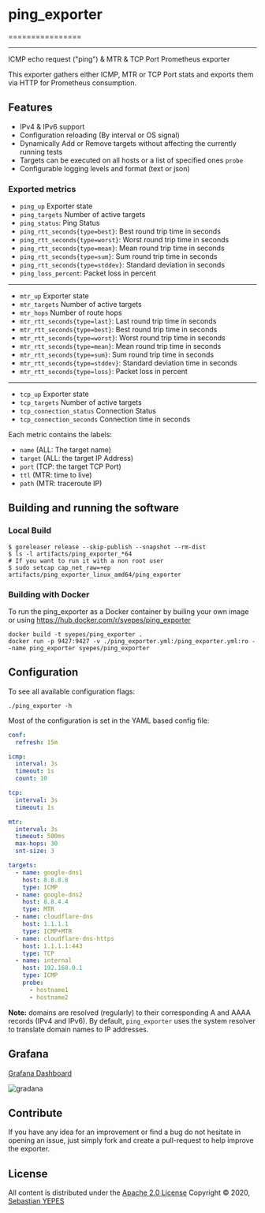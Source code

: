 # ping_exporter

================

---
ICMP echo request ("ping") & MTR & TCP Port Prometheus exporter

This exporter gathers either ICMP, MTR or TCP Port stats and exports them via HTTP for Prometheus consumption.

## Features

- IPv4 & IPv6 support
- Configuration reloading (By interval or OS signal)
- Dynamically Add or Remove targets without affecting the currently running tests
- Targets can be executed on all hosts or a list of specified ones `probe`
- Configurable logging levels and format (text or json)

### Exported metrics

- `ping_up`                          Exporter state
- `ping_targets`                     Number of active targets
- `ping_status`:                     Ping Status
- `ping_rtt_seconds{type=best}`:     Best round trip time in seconds
- `ping_rtt_seconds{type=worst}`:    Worst round trip time in seconds
- `ping_rtt_seconds{type=mean}`:     Mean round trip time in seconds
- `ping_rtt_seconds{type=sum}`:      Sum round trip time in seconds
- `ping_rtt_seconds{type=stddev}`:   Standard deviation in seconds
- `ping_loss_percent`:               Packet loss in percent

---

- `mtr_up`                           Exporter state
- `mtr_targets`                      Number of active targets
- `mtr_hops`                         Number of route hops
- `mtr_rtt_seconds{type=last}`:      Last round trip time in seconds
- `mtr_rtt_seconds{type=best}`:      Best round trip time in seconds
- `mtr_rtt_seconds{type=worst}`:     Worst round trip time in seconds
- `mtr_rtt_seconds{type=mean}`:      Mean round trip time in seconds
- `mtr_rtt_seconds{type=sum}`:       Sum round trip time in seconds
- `mtr_rtt_seconds{type=stddev}`:    Standard deviation time in seconds
- `mtr_rtt_seconds{type=loss}`:      Packet loss in percent

---

- `tcp_up`                           Exporter state
- `tcp_targets`                      Number of active targets
- `tcp_connection_status`            Connection Status
- `tcp_connection_seconds`           Connection time in seconds

Each metric contains the labels:

- `name` (ALL: The target name)
- `target` (ALL: the target IP Address)
- `port` (TCP: the target TCP Port)
- `ttl` (MTR: time to live)
- `path` (MTR: traceroute IP)

## Building and running the software

### Local Build

```console
$ goreleaser release --skip-publish --snapshot --rm-dist
$ ls -l artifacts/ping_exporter_*64
# If you want to run it with a non root user
$ sudo setcap cap_net_raw=+ep artifacts/ping_exporter_linux_amd64/ping_exporter
```

### Building with Docker

To run the ping_exporter as a Docker container by builing your own image or using <https://hub.docker.com/r/syepes/ping_exporter>

```console
docker build -t syepes/ping_exporter .
docker run -p 9427:9427 -v ./ping_exporter.yml:/ping_exporter.yml:ro --name ping_exporter syepes/ping_exporter
```

## Configuration

To see all available configuration flags:

```console
./ping_exporter -h
```

Most of the configuration is set in the YAML based config file:

```yaml
conf:
  refresh: 15m

icmp:
  interval: 3s
  timeout: 1s
  count: 10

tcp:
  interval: 3s
  timeout: 1s

mtr:
  interval: 3s
  timeout: 500ms
  max-hops: 30
  snt-size: 3

targets:
  - name: google-dns1
    host: 8.8.8.8
    type: ICMP
  - name: google-dns2
    host: 8.8.4.4
    type: MTR
  - name: cloudflare-dns
    host: 1.1.1.1
    type: ICMP+MTR
  - name: cloudflare-dns-https
    host: 1.1.1.1:443
    type: TCP
  - name: internal
    host: 192.168.0.1
    type: ICMP
    probe:
      - hostname1
      - hostname2
```

**Note:** domains are resolved (regularly) to their corresponding A and AAAA records (IPv4 and IPv6).
By default, `ping_exporter` uses the system resolver to translate domain names to IP addresses.

## Grafana

[Grafana Dashboard](https://github.com/syepes/ping_exporter/blob/master/dist/ping_exporter.json)

![gradana](https://raw.githubusercontent.com/syepes/ping_exporter/master/dist/ping_exporter.png)

## Contribute

If you have any idea for an improvement or find a bug do not hesitate in opening an issue, just simply fork and create a pull-request to help improve the exporter.

## License

All content is distributed under the [Apache 2.0 License](http://www.apache.org/licenses/LICENSE-2.0)
Copyright &copy; 2020, [Sebastian YEPES](mailto:syepes@gmail.com)
